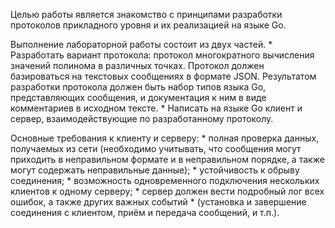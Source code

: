 Целью работы является знакомство с принципами разработки протоколов прикладного уровня и их реализацией на языке Go.

Выполнение лабораторной работы состоит из двух частей.
    * Разработать вариант протокола: протокол многократного вычисления значений полинома в различных точках. Протокол должен базироваться на текстовых сообщениях в формате JSON. Результатом разработки протокола должен быть набор типов языка Go, представляющих сообщения, и документация к ним в виде комментариев в исходном тексте.
    * Написать на языке Go клиент и сервер, взаимодействующие по разработанному протоколу.

Основные требования к клиенту и серверу:
    * полная проверка данных, получаемых из сети (необходимо учитывать, что сообщения могут приходить в неправильном формате и в неправильном порядке, а также могут содержать неправильные данные);
    * устойчивость к обрыву соединения;
    * возможность одновременного подключения нескольких клиентов к одному серверу;
    * сервер должен вести подробный лог всех ошибок, а также других важных событий
    * (установка и завершение соединения с клиентом, приём и передача сообщений, и т.п.).
